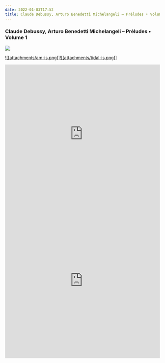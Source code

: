 ```yaml
---
date: 2022-01-03T17:52
title: Claude Debussy, Arturo Benedetti Michelangeli – Préludes • Volume 1
---
```

### Claude Debussy, Arturo Benedetti Michelangeli – Préludes • Volume 1
[![](https://img.discogs.com/p6pbYGL3F5bD1akxdSS2r9J6-ho=/fit-in/462x467/filters:strip_icc():format(jpeg):mode_rgb():quality(90)/discogs-images/R-1635140-1479121484-6002.jpeg.jpg)][1] 

[1]: https://www.discogs.com/release/1635140
[2]: https://music.apple.com/us/album/1452246311
[3]: https://listen.tidal.com/album/4403611

[![[attachments/am-is.png]]][2][![[attachments/tidal-is.png]]][3]

<iframe allow="autoplay *; encrypted-media *; fullscreen *" frameborder="0" height="450" style="width:100%;max-width:660px;overflow:hidden;background:transparent;" sandbox="allow-forms allow-popups allow-same-origin allow-scripts allow-storage-access-by-user-activation allow-top-navigation-by-user-activation" src="https://embed.music.apple.com/us/album/turn-blue/1452246311"></iframe>
<div style="position: relative; padding-bottom: 100%; height: 0; overflow: hidden; max-width: 100%;"><iframe src="https://embed.tidal.com/albums/4403611?layout=gridify" frameborder= "0" allowfullscreen style="position: absolute; top: 0; left: 0; width: 100%; height: 1px; min-height: 100%; margin: 0 auto;"></iframe></div>